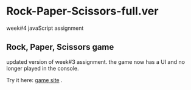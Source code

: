 # Rock-Paper-Scissors-full.ver
week#4 javaScript assignment

## Rock, Paper, Scissors game
updated version of week#3 assignment. the game now has a UI and no longer played in the console. 

Try it here: [game site](https://edd1eyy.github.io/Rock-Paper-Scissors-full.ver/) .
